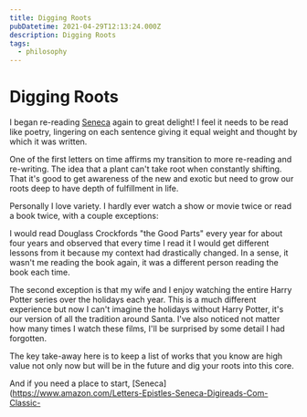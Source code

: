 ```yaml
---
title: Digging Roots
pubDatetime: 2021-04-29T12:13:24.000Z
description: Digging Roots
tags:
  - philosophy
---
```


# Digging Roots

I began re-reading
[Seneca](https://www.amazon.com/Letters-Epistles-Seneca-Digireads-Com-Classic-ebook/dp/B00E0VXJ30/ref=sr_1_1)
again to great delight! I feel it needs to be read like poetry, lingering on each sentence giving it
equal weight and thought by which it was written.

One of the first letters on time affirms my transition to more re-reading and re-writing. The idea
that a plant can't take root when constantly shifting. That it's good to get awareness of the new
and exotic but need to grow our roots deep to have depth of fulfillment in life.

Personally I love variety. I hardly ever watch a show or movie twice or read a book twice, with a
couple exceptions:

I would read Douglass Crockfords "the Good Parts" every year for about four years and observed that
every time I read it I would get different lessons from it because my context had drastically
changed. In a sense, it wasn't me reading the book again, it was a different person reading the book
each time.

The second exception is that my wife and I enjoy watching the entire Harry Potter series over the
holidays each year. This is a much different experience but now I can't imagine the holidays without
Harry Potter, it's our version of all the tradition around Santa. I've also noticed not matter how
many times I watch these films, I'll be surprised by some detail I had forgotten.

The key take-away here is to keep a list of works that you know are high value not only now but will
be in the future and dig your roots into this core.

And if you need a place to start,
[Seneca](https://www.amazon.com/Letters-Epistles-Seneca-Digireads-Com-Classic-

